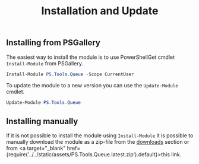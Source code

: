 ﻿---
id: installation
title: Installation and Update
---

## Installing from PSGallery

The easiest way to install the module is to use PowerShellGet cmdlet <code>Install-Module</code> from PSGallery. 

```powershell
Install-Module PS.Tools.Queue -Scope CurrentUser
```

To update the module to a new version you can use the <code>Update-Module</code> cmdlet.

```powershell
Update-Module PS.Tools.Queue
```

## Installing manually

If it is not possible to install the module using <code>Install-Module</code> it is possible to manually download the module as a zip-file from the [downloads](https://getps.dev/downloads) section or from <a target="_blank" href={require('../../static/assets/PS.Tools.Queue.latest.zip').default}>this link</a>.

